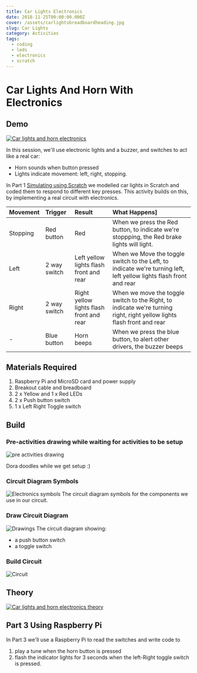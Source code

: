 ```yaml
---
title: Car Lights Electronics
date: 2018-11-25T00:00:00.000Z
cover: /assets/carlightsbreadboardheading.jpg 
slug: Car Lights
category: Activities
tags:
  - coding
  - leds
  - electronics
  - scratch
---
```


# Car Lights And Horn With Electronics


## Demo 

[![Car lights and horn electronics](/assets/CarLights_gXLyQUFMQ9g.jpg)](https://www.youtube.com/watch?v=gXLyQUFMQ9g)


In this session, we'll use electronic lights and a buzzer, and switches to act like a real car:
- Horn sounds when button pressed
- Lights indicate movement: left, right, stopping.

In Part 1 [Simulating using Scratch](/car-lights-scratch) we modelled car lights in Scratch and coded them to respond to different key presses.
This activity builds on this, by implementing a real circuit with electronics.






| Movement      | Trigger        | Result   | What Happens]
|:------------- |:-------------| :-----| :-----|
| Stopping          | Red button            | Red | When we press the Red button, to indicate we're stoppping, the Red brake lights will light.|
| Left          | 2 way switch  | Left yellow lights flash front and rear | When we Move the toggle switch to the Left, to indicate we're turning left, left yellow lights flash front and rear|
| Right         | 2 way switch  | Right yellow lights flash front and rear |When we move the toggle switch to the Right,  to indicate we're turning right, right yellow lights flash front and rear|
| -             | Blue button    | Horn beeps |When we press the blue button, to alert other drivers, the buzzer beeps|



        


## Materials Required

1. Raspberry Pi and MicroSD card and power supply
2. Breakout cable and breadboard
3. 2 x Yellow and 1 x Red LEDs 
4. 2 x Push button switch
4. 1 x Left Right Toggle switch
   
## Build 
### Pre-activities drawing while waiting for activities to be setup 
![pre activities drawing](/assets/Carlights_DoraSantawarmup.jpg)

Dora doodles while we get setup :)

### Circuit Diagram Symbols
![Electronics symbols](/assets/carlightssymbols.jpg)
The circuit diagram symbols for the components we use in our circuit.

### Draw Circuit Diagram
![Drawings](/assets/carlightsdrawings.jpg)
The circuit diagram showing:
- a push button switch
- a toggle switch



### Build Circuit
![Circuit](/assets/carlightsbreadboard.jpg)

## Theory
[![Car lights and horn electronics theory](/assets/CarLights1_od-3b_V7kIA.jpg)](https://www.youtube.com/watch?v=od-3b_V7kIA)    




## Part 3 Using Raspberry Pi
In Part 3 we'll use a Raspberry Pi to read the switches and write code to
1. play a tune when the horn button is pressed
2. flash the indicator lights for 3 seconds when the left-Right toggle switch is pressed.

